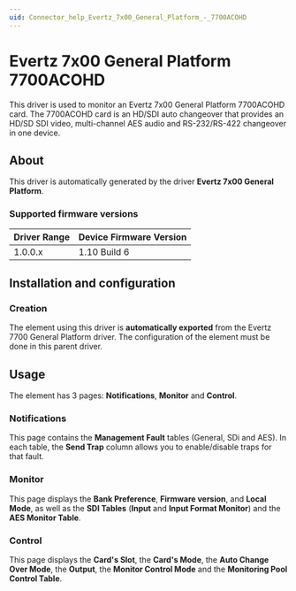 ```yaml
---
uid: Connector_help_Evertz_7x00_General_Platform_-_7700ACOHD
---
```


# Evertz 7x00 General Platform 7700ACOHD

This driver is used to monitor an Evertz 7x00 General Platform 7700ACOHD card. The 7700ACOHD card is an HD/SDI auto changeover that provides an HD/SD SDI video, multi-channel AES audio and RS-232/RS-422 changeover in one device.

## About

This driver is automatically generated by the driver **Evertz 7x00 General Platform**.

### Supported firmware versions

| **Driver Range** | **Device Firmware Version** |
|------------------|-----------------------------|
| 1.0.0.x          | 1.10 Build 6                |

## Installation and configuration

### Creation

The element using this driver is **automatically exported** from the Evertz 7700 General Platform driver. The configuration of the element must be done in this parent driver.

## Usage

The element has 3 pages: **Notifications**, **Monitor** and **Control**.

### Notifications

This page contains the **Management Fault** tables (General, SDi and AES). In each table, the **Send Trap** column allows you to enable/disable traps for that fault.

### Monitor

This page displays the **Bank Preference**, **Firmware version**, and **Local Mode**, as well as the **SDI Tables** (**Input** and **Input Format Monitor**) and the **AES Monitor Table**.

### Control

This page displays the **Card's Slot**, the **Card's Mode**, the **Auto Change Over Mode**, the **Output**, the **Monitor Control Mode** and the **Monitoring Pool Control Table**.
